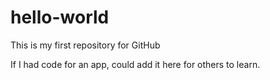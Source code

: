# hello-world
This is my first repository for GitHub

If I had code for an app,  could add it here for others to learn.
